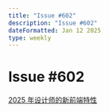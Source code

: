 ```yaml
---
title: "Issue #602"
description: "Issue #602"
dateFormatted: Jan 12 2025
type: weekly
---
```


# Issue #602

[2025 年设计师的新前端特性](./new-front-end-features)
